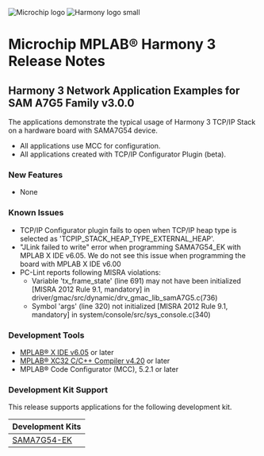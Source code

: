 ﻿![Microchip logo](https://raw.githubusercontent.com/wiki/Microchip-MPLAB-Harmony/Microchip-MPLAB-Harmony.github.io/images/microchip_logo.png)
![Harmony logo small](https://raw.githubusercontent.com/wiki/Microchip-MPLAB-Harmony/Microchip-MPLAB-Harmony.github.io/images/microchip_mplab_harmony_logo_small.png)

# Microchip MPLAB® Harmony 3 Release Notes

## Harmony 3 Network Application Examples for SAM A7G5 Family v3.0.0
The applications demonstrate the typical usage of Harmony 3 TCP/IP Stack on a hardware board with SAMA7G54 device.
- All applications use MCC for configuration.
- All applications created with TCP/IP Configurator Plugin (beta).

### New Features
- None

### Known Issues
- TCP/IP Configurator plugin fails to open when TCP/IP heap type is selected as 'TCPIP_STACK_HEAP_TYPE_EXTERNAL_HEAP'.
- "JLink failed to write" error when programming SAMA7G54_EK with MPLAB X IDE v6.05. We do not see this issue when programming the board with MPLAB X IDE v6.00
- PC-Lint reports following MISRA violations:
    - Variable 'tx_frame_state' (line 691) may not have been initialized [MISRA 2012 Rule 9.1, mandatory] in driver/gmac/src/dynamic/drv_gmac_lib_samA7G5.c(736)
    - Symbol 'args' (line 320) not initialized [MISRA 2012 Rule 9.1, mandatory] in system/console/src/sys_console.c(340)

### Development Tools

- [MPLAB® X IDE v6.05](https://www.microchip.com/mplab/mplab-x-ide) or later
- [MPLAB® XC32 C/C++ Compiler v4.20](https://www.microchip.com/mplab/compilers) or later
- MPLAB® Code Configurator (MCC), 5.2.1 or later


### Development Kit Support

This release supports applications for the following development kit.

| Development Kits |
| --- |
| [SAMA7G54-EK](https://www.microchip.com/en-us/development-tool/EV21H18A) |


